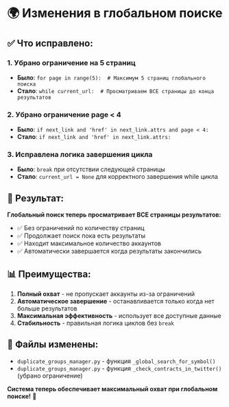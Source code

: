 # 🌍 Изменения в глобальном поиске

## ✅ Что исправлено:

### 1. **Убрано ограничение на 5 страниц**
- **Было**: `for page in range(5):  # Максимум 5 страниц глобального поиска`
- **Стало**: `while current_url:  # Просматриваем ВСЕ страницы до конца результатов`

### 2. **Убрано ограничение page < 4**
- **Было**: `if next_link and 'href' in next_link.attrs and page < 4:`
- **Стало**: `if next_link and 'href' in next_link.attrs:`

### 3. **Исправлена логика завершения цикла**
- **Было**: `break` при отсутствии следующей страницы
- **Стало**: `current_url = None` для корректного завершения while цикла

## 🚀 Результат:

**Глобальный поиск теперь просматривает ВСЕ страницы результатов:**
- ✅ Без ограничений по количеству страниц
- ✅ Продолжает поиск пока есть результаты
- ✅ Находит максимальное количество аккаунтов
- ✅ Автоматически завершается когда результаты закончились

## 📊 Преимущества:

1. **Полный охват** - не пропускает аккаунты из-за ограничений
2. **Автоматическое завершение** - останавливается только когда нет больше результатов
3. **Максимальная эффективность** - использует все доступные данные
4. **Стабильность** - правильная логика циклов без `break`

## 🔧 Файлы изменены:

- `duplicate_groups_manager.py` - функция `_global_search_for_symbol()`
- `duplicate_groups_manager.py` - функция `_check_contracts_in_twitter()` (убрано ограничение)

**Система теперь обеспечивает максимальный охват при глобальном поиске!** 🎯 
